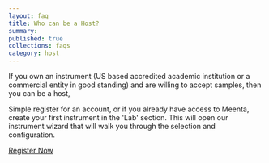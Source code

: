 ```yaml
---
layout: faq
title: Who can be a Host?
summary:
published: true
collections: faqs
category: host
---
```


If you own an instrument (US based accredited academic institution or a commercial entity in good standing) and are willing to accept samples, then you can be a host,  

Simple register for an account, or if you already have access to Meenta, create your first instrument in the 'Lab' section. This will open our instrument wizard that will walk you through the selection and configuration.

<a href="https://meenta.io/register" target="_blank">Register Now</a>
